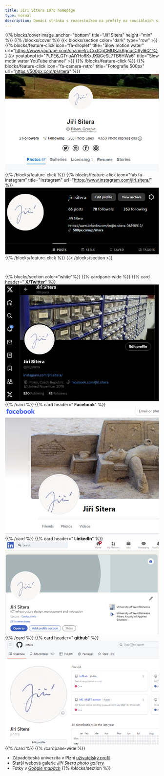 ```yaml
---
title: Jiri Sitera 1973 homepage
type: normal
description: Domácí stránka s rozcestníkem na profily na souciálních sítích Jiří Sitera 1973, videa (slow motion water), fotografie a odkazy na další informace.
---
```


{{% blocks/cover image_anchor="bottom" title="Jiří Sitera" height="min" %}}
{{% /blocks/cover %}}
{{< blocks/section color="dark" type="row" >}}
{{% blocks/feature-click icon="fa-droplet" title="Slow motion water"
url="https://www.youtube.com/channel/UCrxtCpCMUKJkKgousCRyl6Q"%}}
{{< youtubepl id="PLPE6_GTrluAiYHo6KxJXQGeSL7TB6HWa6" title="Slow motin water YouTube channel" >}}
{{% /blocks/feature-click %}}
{{% blocks/feature-click icon="fa-camera-retro" title="Fotografie 500px" url="https://500px.com/p/sitera" %}}
![sitera 500px](sitera-500px.png "Sitera 500px")
{{% /blocks/feature-click %}}
{{% blocks/feature-click icon="fab fa-instagram" title="Instagram" url="https://www.instagram.com/jiri.sitera/" %}}
![sitera instagram](sitera-instagram.png "Sitera instagram")
{{% /blocks/feature-click %}}
{{< /blocks/section >}}

<br>

{{% blocks/section color="white"%}}
{{% cardpane-wide %}}
  {{% card header="<i class='fab fa-twitter'></i> **X/Twitter**" %}}
  ![sitera twitter](sitera-twitter.png "Sitera twitter")
  <a href="https://twitter.com/jiri_sitera" class="stretched-link"></a>
  {{% /card %}}
  {{% card header="**<i class='fab fa-facebook'></i> Facebook**" %}}
  ![sitera facebook](sitera-facebook.png "Sitera facebook")
  <a href="https://www.facebook.com/jiri.sitera/" class="stretched-link"></a>
  {{% /card %}}
  {{% card header="**<i class='fab fa-linkedin'></i> LinkedIn**" %}}
  ![sitera linkedin](sitera-linkedin.png "Sitera linkedin")
  <a href="https://www.linkedin.com/in/jiri-sitera-04890912/" class="stretched-link"></a>
  {{% /card %}}
  {{% card header="**<i class='fab fa-github'></i> github**" %}}
  ![sitera twitter](sitera-github.png "Sitera github")
  <a href="https://github.com/jsitera" class="stretched-link"></a>
  {{% /card %}}
{{% /cardpane-wide %}}
- Západočeská univerzita v Plzni [uživatelský profil](https://home.zcu.cz/~sitera/)
- Starší webová galerie *[Jiří Sitera photo gallery](http://home.zcu.cz/~sitera/gallery/)*
- Fotky v *[Google mapách](https://www.google.com/maps/contrib/113020041194461814335/photos)*
{{% /blocks/section %}}
